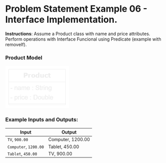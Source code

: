 # Problem Statement Example 06 - Interface Implementation. 

**Instructions**: Assume a Product class with name and price attributes. Perform operations with Interface Funcional using Predicate (example with removeIf). 

### Product Model

![Product Model](https://github.com/souzafcharles/Complete-Java-Object-Oriented-Programming-and-Projects/blob/master/Section_P16_Functional_Programming_and_Lambda_Expressions/ProblemStatementExample06/product-model.png)

### Example Inputs and Outputs:

| **Input**             | **Output**        |
|-----------------------|-------------------|
| `TV`, `900.00`        | Computer, 1200.00 |
| `Computer`, `1200.00` | Tablet, 450.00    |
| `Tablet`, `450.00`    | TV, 900.00        |